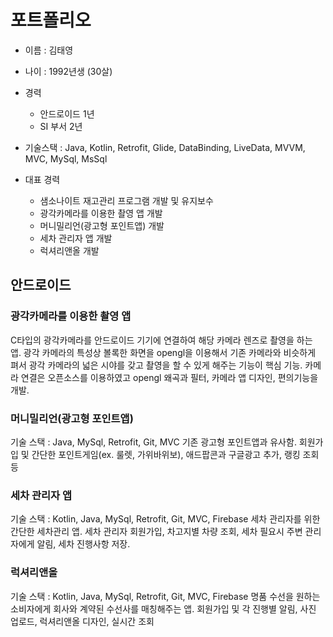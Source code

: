 # 포트폴리오

* 이름 : 김태영
* 나이 : 1992년생 (30살)

* 경력
  * 안드로이드 1년
  * SI 부서 2년

* 기술스택 : Java, Kotlin, Retrofit, Glide, DataBinding, LiveData, MVVM, MVC, MySql, MsSql

* 대표 경력
  * 샘소나이트 재고관리 프로그램 개발 및 유지보수
  * 광각카메라를 이용한 촬영 앱 개발
  * 머니밀리언(광고형 포인트앱) 개발
  * 세차 관리자 앱 개발
  * 럭셔리앤올 개발

## 안드로이드

### 광각카메라를 이용한 촬영 앱
C타입의 광각카메라를 안드로이드 기기에 연결하여
해당 카메라 렌즈로 촬영을 하는 앱.
광각 카메라의 특성상 볼록한 화면을 opengl을 이용해서 기존 카메라와 비슷하게 펴서
광각 카메라의 넓은 시야를 갖고 촬영을 할 수 있게 해주는 기능이 핵심 기능.
카메라 연결은 오픈소스를 이용하였고 opengl 왜곡과 필터, 카메라 앱 디자인, 편의기능을 개발.

### 머니밀리언(광고형 포인트앱)
기술 스택 : Java, MySql, Retrofit, Git, MVC
기존 광고형 포인트앱과 유사함.
회원가입 및 간단한 포인트게임(ex. 룰렛, 가위바위보), 애드팝콘과 구글광고 추가, 랭킹 조회등

### 세차 관리자 앱
기술 스택 : Kotlin, Java, MySql, Retrofit, Git, MVC, Firebase
세차 관리자를 위한 간단한 세차관리 앱.
세차 관리자 회원가입, 차고지별 차량 조회, 세차 필요시 주변 관리자에게 알림, 세차 진행사항 저장.

### 럭셔리앤올
기술 스택 : Kotlin, Java, MySql, Retrofit, Git, MVC, Firebase
명품 수선을 원하는 소비자에게 회사와 계약된 수선사를 매칭해주는 앱.
회원가입 및 각 진행별 알림, 사진 업로드, 럭셔리앤올 디자인, 실시간 조회
